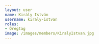 ```yaml
---
layout: user
name: Király István
username: kiraly-istvan
roles:
- Öregtag
image: /images/members/KiralyIstvan.jpg
---
```

